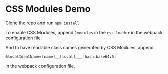 # CSS Modules Demo

Clone the repo and run `npm install`

To enable CSS Modules, append `?modules` in the `css-loader` in the webpack configuration file.

And to have readable class names generated by CSS Modules, append

```
&localIdentName=[name]__[local]___[hash:base64:5]
```

in the webpack configuration file.
